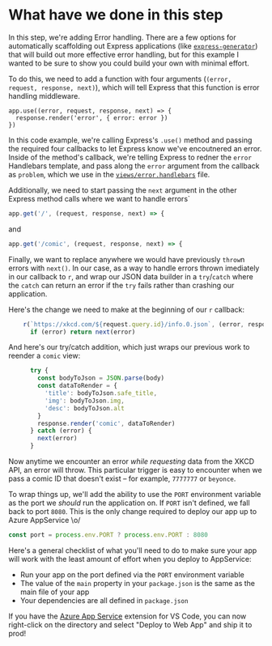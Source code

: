 # What have we done in this step

In this step, we're adding Error handling. There are a few options for automatically scaffolding out Express applications (like [`express-generator`](http://npm.im/express-generator)) that will build out more effective error handling, but for this example I wanted to be sure to show you could build your own with minimal effort.

To do this, we need to add a function with four arguments (`(error, request, response, next)`), which will tell Express that this function is error handling middleware.

```
app.use((error, request, response, next) => {
  response.render('error', { error: error })
})
```

In this code example, we're calling Express's `.use()` method and passing the required four callbacks to let Express know we've encoutnered an error. Inside of the method's callback, we're telling Express to redner the `error` Handlebars template, and pass along the `error` argument from the callback as `problem`, which we use in the [`views/error.handlebars`](./views/error.handlebars) file.

Additionally, we need to start passing the `next` argument in the other Express method calls where we want to handle errors`

```javascript
app.get('/', (request, response, next) => {
```

and

```javascript
app.get('/comic', (request, response, next) => {
```

Finally, we want to replace anywhere we would have previously `throw`n errors with `next()`. In our case, as a way to handle errors thrown imediately in our callback to `r`, and wrap our JSON data builder in a `try`/`catch` where the `catch` can return an error if the `try` fails rather than crashing our application.

Here's the change we need to make at the beginning of our `r` callback:

```javascript
    r(`https://xkcd.com/${request.query.id}/info.0.json`, (error, responseFromAPI, body) => {
      if (error) return next(error)
```

And here's our try/catch addition, which just wraps our previous work to reender a `comic` view:

```javascript
      try {
        const bodyToJson = JSON.parse(body)
        const dataToRender = {
          'title': bodyToJson.safe_title,
          'img': bodyToJson.img,
          'desc': bodyToJson.alt
        }
        response.render('comic', dataToRender)
      } catch (error) {
        next(error)
      }
```

Now anytime we encounter an error _while requesting_ data from the XKCD API, an error will throw. This particular trigger is easy to encounter when we pass a comic ID that doesn't exist – for example, `7777777` or `beyonce`.

To wrap things up, we'll add the ability to use the `PORT` environment variable as the port we _should_ run the application on. If `PORT` isn't defined, we fall back to port `8080`. This is the only change required to deploy our app up to Azure AppService \o/

```javascript
const port = process.env.PORT ? process.env.PORT : 8080
```

Here's a general checklist of what you'll need to do to make sure your app will work with the least amount of effort when you deploy to AppService:

- Run your app on the port defined via the `PORT` environment variable
- The value of the `main` property in your `package.json` is the same as the main file of your app
- Your dependencies are all defined in `package.json`

If you have the [Azure App Service](https://aka.ms/app-service-extension) extension for VS Code, you can now right-click on the directory and select "Deploy to Web App" and ship it to prod!